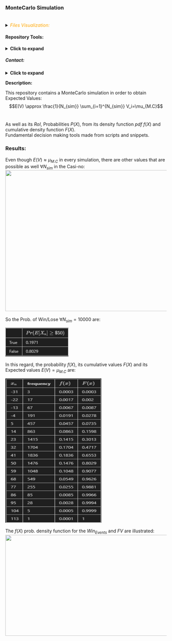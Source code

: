 ### **MonteCarlo Simulation** <br><br>

<Details> <Summary> <i> <font color= 'orange'> Files Visualization: </font> </i> </Summary>

[![Repository](https://img.shields.io/badge/Repository-0089D6?style=square&logo=microsoft-azure&logoColor=white)](https://mango-dune-07a8b7110.1.azurestaticapps.net/?repo=EstebanMqz%2FMonteCarlo-Simulation) [![Jupyter](https://img.shields.io/badge/Render-nbviewer-000000?style=square&logo=jupyter&logoColor=orange)](https://nbviewer.org/github/EstebanMqz/MonteCarlo-Simulation/blob/main/MC-Simulation.ipynb)

<img src="diagram.svg" width="280" height="280">
</Details> 

#### **Repository Tools:**
<font>
<Details>
<Summary> <b>Click to expand</b> </Summary>

##### Actions:  [![Repo-Visualization-Badge](https://img.shields.io/badge/Action-Visualization-020521?style=square&logo=github&logoColor=white)](https://githubnext.com/projects/repo-visualization)
##### Main Text-Editor:  [![VSCode-Badge](https://img.shields.io/badge/VSCode-007ACC?style=square&logo=visual-studio-code&logoColor=white)](https://code.visualstudio.com/)  [![Jupyter-Badge](https://img.shields.io/badge/Jupyter-F37626?style=square&logo=Jupyter&logoColor=white)](https://jupyter.org/try)
##### Language:  [![Python-Badge](https://img.shields.io/badge/Python-2b6dd6.svg?style=square&logo=Python&logoColor=green)](https://www.python.org)[![Markdown-Badge](https://img.shields.io/badge/Markdown-000000.svg?style=square&logo=Markdown&logoColor=white)](https://www.markdownguide.org)[![yaml-Badge](https://img.shields.io/badge/YAML-000000?style=square&logo=yaml&logoColor=red)](https://yaml.org)
##### Libraries:  [![Numpy-Badge](https://img.shields.io/badge/Numpy-013243?style=square&logo=numpy&logoColor=white)](https://numpy.org)  [![Pandas-Badge](https://img.shields.io/badge/Pandas-150458?style=square&logo=pandas&logoColor=white)](https://pandas.pydata.org)  [![Random-Badge](https://img.shields.io/badge/Random-000000?style=square&logo=python&logoColor=white)](https://docs.python.org/3/library/random.html)  [![Matplotlib-Badge](https://img.shields.io/badge/Matplotlib-40403f?style=square&logo=python&logoColor=blue)](https://matplotlib.org)
##### Interface:  [![React-Badge](https://img.shields.io/badge/React-61DAFB?style=square&logo=react&logoColor=black)](https://create-react-app.dev)
##### Version Control:  [![GitHub-Badge](https://img.shields.io/badge/GitHub-100000?style=square&logo=github&logoColor=white)](https://github.com)  [![Git-Badge](https://img.shields.io/badge/Git-F05032.svg?style=square&logo=Git&logoColor=white)](https://git-scm.com)
[![Git-Commands](https://img.shields.io/badge/Git%20Commands-gray?style=square&logo=git&logoColor=white)](https://github.com/EstebanMqz/Git-Commands)
##### License: [![Creative Commons BY 3.0](https://img.shields.io/badge/License-CC%20BY%203.0-yellow.svg?style=square&logo=creative-commons&logoColor=white)](https://creativecommons.org/licenses/by/3.0/)
</Details>

##### Contact: 
<font>
<Details>
<Summary> <b>Click to expand</b> </Summary>

[![Website](https://img.shields.io/badge/Website-ffffff?style=square&logo=opera&logoColor=red)](https://estebanmqz.com) [![LinkedIn](https://img.shields.io/badge/LinkedIn-041a80?style=square&logo=linkedin&logoColor=white)](https://www.linkedin.com/in/esteban-m65381722210212839/) [![Portfolio](https://img.shields.io/badge/Github-Portfolio-010b38?style=square&logo=github&logoColor=black)](https://estebanmqz.github.io/Portfolio/) [![E-mail](https://img.shields.io/badge/Business-Mail-052ce6?style=square&logo=mail&logoColor=white)](mailto:esteban@esteban.com)

![GitHub Logo](https://github.com/EstebanMqz.png?size=50) [![Github](https://img.shields.io/badge/Github-000000?style=square&logo=github&logoColor=white)](https://github.com/EstebanMqz)
</Details>

**Description:**

This repository contains a MonteCarlo simulation in order to obtain Expected Values:<br>
$$E(V) \approx \frac{1}{N_{sim}} \sum_{i=1}^{N_{sim}} V_i=\mu_{M.C}$$
<br>

As well as its $RoI$, Probabilities $P(X)$, from its density function <i>pdf</i> $f(X)$ and cumulative density function $F(X)$.<br>
Fundamental decision making tools made from scripts and snippets.<br>

### **Results:**
Even though ${E(V)}\approx \mu_{M.C}$ in every simulation, there are other values that are possible as well $\forall N_{sim}$ in the Casi-no:<br>
<img src="/images/MC_Sim.png" width="800" height="440"><br>

So the Prob. of Win/Lose $\forall N_{sim} = 10000$ are:
<br>

<img src="/images/W-L.jpg" width="197" height="89">

<br>

In this regard, the probability $f(X)$, its cumulative values $F(X)$ and its Expected values $E(V) = \mu_{M.C}$ are:

<img src="/images/fx.jpg" width="300" height="450"> <br>

The $f(X)$ prob. density function for the $Win_{Events}$ and $FV$ are illustrated:
<img src="/images/MC_Prob.png" width="800" height="315">
